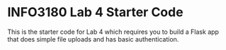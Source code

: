 # INFO3180 Lab 4 Starter Code
This is the starter code for Lab 4 which requires you to build a Flask app that does simple file uploads and has basic authentication.
